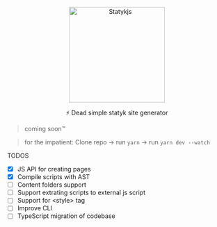 <p align="center">
 <img width="220px" src="https://res.cloudinary.com/anuraghazra/image/upload/v1642519686/statyklogo-long2_ol0jer.png" align="center" alt="Statykjs" />
 <p align="center">⚡ Dead simple statyk site generator</p>
</p>

> coming soon™

> for the impatient:
> Clone repo -> run `yarn` -> run `yarn dev --watch`

TODOS

- [x] JS API for creating pages
- [x] Compile scripts with AST
- [ ] Content folders support
- [ ] Support extrating scripts to external js script
- [ ] Support for <style\> tag
- [ ] Improve CLI
- [ ] TypeScript migration of codebase
